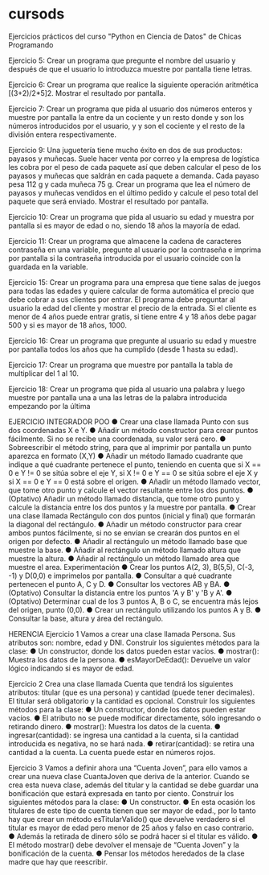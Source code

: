 # cursods
Ejercicios prácticos del curso "Python en Ciencia de Datos" de Chicas Programando

Ejercicio 5:
Crear un programa que pregunte el nombre del usuario y después de que el usuario lo introduzca muestre por pantalla <NOMBRE> tiene <n> letras.

Ejercicio 6:
Crear un programa que realice la siguiente operación aritmética [(3+2)/2*5]2. Mostrar el resultado por pantalla.

Ejercicio 7:
Crear un programa que pida al usuario dos números enteros y muestre por pantalla la <n> entre <m> da un cociente <c> y un resto <r> donde <n> y <m> son los números
introducidos por el usuario, y <c> y <r> son el cociente y el resto de la división entera respectivamente.

Ejercicio 9:
Una juguetería tiene mucho éxito en dos de sus productos: payasos y muñecas. Suele
hacer venta por correo y la empresa de logística les cobra por el peso de cada paquete
así que deben calcular el peso de los payasos y muñecas que saldrán en cada paquete
a demanda. Cada payaso pesa 112 g y cada muñeca 75 g. Crear un programa que lea
el número de payasos y muñecas vendidos en el último pedido y calcule el peso total
del paquete que será enviado. Mostrar el resultado por pantalla.

Ejercicio 10:
Crear un programa que pida al usuario su edad y muestra por pantalla si es mayor de
edad o no, siendo 18 años la mayoría de edad.

Ejercicio 11:
Crear un programa que almacene la cadena de caracteres contraseña en una variable,
pregunte al usuario por la contraseña e imprima por pantalla si la contraseña
introducida por el usuario coincide con la guardada en la variable.

Ejercicio 15:
Crear un programa para una empresa que tiene salas de juegos para todas las edades
y quiere calcular de forma automática el precio que debe cobrar a sus clientes por
entrar. El programa debe preguntar al usuario la edad del cliente y mostrar el precio de
la entrada. Si el cliente es menor de 4 años puede entrar gratis, si tiene entre 4 y 18
años debe pagar 500 y si es mayor de 18 años, 1000.

Ejercicio 16:
Crear un programa que pregunte al usuario su edad y muestre por pantalla todos los
años que ha cumplido (desde 1 hasta su edad).

Ejercicio 17:
Crear un programa que muestre por pantalla la tabla de multiplicar del 1 al 10.

Ejercicio 18:
Crear un programa que pida al usuario una palabra y luego muestre por pantalla una a
una las letras de la palabra introducida empezando por la última

EJERCICIO INTEGRADOR POO
● Crear una clase llamada Punto con sus dos coordenadas X e Y.
● Añadir un método constructor para crear puntos fácilmente. Si no se recibe una
coordenada, su valor será cero.
● Sobreescribir el método string, para que al imprimir por pantalla un punto
aparezca en formato (X,Y)
● Añadir un método llamado cuadrante que indique a qué cuadrante pertenece el
punto, teniendo en cuenta que si X == 0 e Y != 0 se sitúa sobre el eje Y, si X != 0
e Y == 0 se sitúa sobre el eje X y si X == 0 e Y == 0 está sobre el origen.
● Añadir un método llamado vector, que tome otro punto y calcule el vector
resultante entre los dos puntos.
● (Optativo) Añadir un método llamado distancia, que tome otro punto y calcule la
distancia entre los dos puntos y la muestre por pantalla. 
● Crear una clase llamada Rectángulo con dos puntos (inicial y final) que
formarán la diagonal del rectángulo.
● Añadir un método constructor para crear ambos puntos fácilmente, si no se
envían se crearán dos puntos en el origen por defecto.
● Añadir al rectángulo un método llamado base que muestre la base.
● Añadir al rectángulo un método llamado altura que muestre la altura.
● Añadir al rectángulo un método llamado area que muestre el area.
Experimentación
● Crear los puntos A(2, 3), B(5,5), C(-3, -1) y D(0,0) e imprimelos por pantalla.
● Consultar a qué cuadrante pertenecen el punto A, C y D.
● Consultar los vectores AB y BA.
● (Optativo) Consultar la distancia entre los puntos 'A y B' y 'B y A'.
● (Optativo) Determinar cual de los 3 puntos A, B o C, se encuentra más lejos del
origen, punto (0,0).
● Crear un rectángulo utilizando los puntos A y B.
● Consultar la base, altura y área del rectángulo.

HERENCIA
Ejercicio 1
Vamos a crear una clase llamada Persona. Sus atributos son: nombre, edad y DNI.
Construir los siguientes métodos para la clase:
● Un constructor, donde los datos pueden estar vacíos.
● mostrar(): Muestra los datos de la persona.
● esMayorDeEdad(): Devuelve un valor lógico indicando si es mayor de edad.

Ejercicio 2
Crea una clase llamada Cuenta que tendrá los siguientes atributos: titular (que es una
persona) y cantidad (puede tener decimales). El titular será obligatorio y la cantidad es
opcional. Construir los siguientes métodos para la clase:
● Un constructor, donde los datos pueden estar vacíos.
● El atributo no se puede modificar directamente, sólo ingresando o retirando
dinero.
● mostrar(): Muestra los datos de la cuenta.
● ingresar(cantidad): se ingresa una cantidad a la cuenta, si la cantidad introducida
es negativa, no se hará nada.
● retirar(cantidad): se retira una cantidad a la cuenta. La cuenta puede estar en
números rojos.

Ejercicio 3
Vamos a definir ahora una “Cuenta Joven”, para ello vamos a crear una nueva clase
CuantaJoven que deriva de la anterior. Cuando se crea esta nueva clase, además del
titular y la cantidad se debe guardar una bonificación que estará expresada en tanto por
ciento. Construir los siguientes métodos para la clase:
● Un constructor.
● En esta ocasión los titulares de este tipo de cuenta tienen que ser mayor de
edad., por lo tanto hay que crear un método esTitularValido() que devuelve
verdadero si el titular es mayor de edad pero menor de 25 años y falso en caso
contrario.
● Además la retirada de dinero sólo se podrá hacer si el titular es válido.
● El método mostrar() debe devolver el mensaje de “Cuenta Joven” y la
bonificación de la cuenta.
● Pensar los métodos heredados de la clase madre que hay que reescribir.
